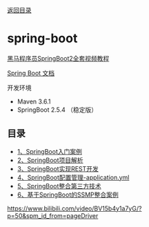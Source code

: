 [返回目录](/blog/java/java-learn-road.md)

# spring-boot

[黑马程序员SpringBoot2全套视频教程](https://www.bilibili.com/video/BV15b4y1a7yG/)

[Spring Boot 文档](https://felord.cn/_doc/_springboot/2.1.5.RELEASE/_book/pages/boot-documentation.html)


开发环境

- Maven 3.6.1
- SpringBoot 2.5.4 （稳定版）

## 目录

- [1、SpringBoot入门案例](/blog/java/spring-boot/1-create-spring-boot.md)
- [2、SpringBoot项目解析](/blog/java/spring-boot/2-spring-boot-learn.md)
- [3、SpringBoot实现REST开发](/blog/java/spring-boot/3-restful.md)
- [4、SpringBoot配置管理-application.yml](/blog/java/spring-boot/4-configuration.md)
- [5、SpringBoot整合第三方技术](/blog/java/spring-boot/5-spring-boot-integration.md)
- [6、基于SpringBoot的SSMP整合案例](/blog/java/spring-boot/6-spring-boot-ssmp.md)


https://www.bilibili.com/video/BV15b4y1a7yG/?p=50&spm_id_from=pageDriver